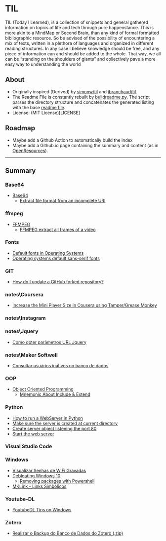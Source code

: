 # TIL

TIL (Today I Learned), is a collection of  snippets and general gathered information on topics of life and tech through pure happenstance.
This is more akin to a MindMap or Second Brain, than any kind of formal formatted bibliographic resource. So be advised of the possibility of encountering a mix of texts, written in a plethora of languages and organized in different reading structures.
In any case I believe knowledge should be free, and any piece of information can and should be added to the whole. That way, we all can be “standing on the shoulders of giants” and collectively pave a more easy way to understanding the world





## About
- Originally inspired (Derived) by [simonw/til](https://github.com/simonw/til) and [jbranchaud/til](https://github.com/jbranchaud/til).
- The Readme File is constantly rebuilt by [buildreadme.py](.meta/buildreadme.py). The script parses the directory structure and concatenates the generated listing with the base [readme file](.meta/basereadme.md). 
- License: (MIT License)[LICENSE]

## Roadmap
- Maybe add a Github Action to automatically build the index
- Maybe add a Github.io page containing the summary and content (as in [OpenResources](https://github.com/thethales/OpenResources)).

---

## Summary





### Base64 
* [Base64](<src\Base64\specificacoes.md>) 
  * [Extract file format from an incomplete URI](<src\Base64\specificacoes.md>) 
### ffmpeg 
* [FFMPEG](<src\ffmpeg\Extract all frames.md>) 
  * [FFMPEG extract all frames of a video](<src\ffmpeg\Extract all frames.md>) 
### Fonts 
* [Default fonts in Operating Systems](<src\Fonts\default-fonts-in-os.md>) 
* [Operating systems default sans-serif fonts](<src\Fonts\default-fonts-in-os.md>) 
### GIT 
* [How do I update a GitHub forked repository?](<src\GIT\rebase.md>) 
### notes\Coursera 
* [Increase the Mini Player Size in Cousera using Tamper/Grease Monkey](<src\notes\Coursera\Grease Monkey.md>) 
### notes\Instagram 
### notes\Jquery 
  * [Como obter parâmetros URL Jquery](<src\notes\Jquery\parametros_url.md>) 
### notes\Maker Softwell 
* [Consultar usuários inativos no banco de dados](<src\notes\Maker Softwell\consulta-usuarios-inativos.md>) 
### OOP 
* [Object Oriented Programming](<src\OOP\Extend-Include.md>) 
  * [Mnemonic About Include & Extend](<src\OOP\Extend-Include.md>) 
### Python 
* [How to run a WebServer in Python](<src\Python\how_to_run_webserver.md>) 
* [Make sure the server is created at current directory](<src\Python\how_to_run_webserver.md>) 
* [Create server object listening the port 80](<src\Python\how_to_run_webserver.md>) 
* [Start the web server](<src\Python\how_to_run_webserver.md>) 
### Visual Studio Code 
### Windows 
* [Visualizar Senhas de WiFi Gravadas](<src\Windows\cmd.md>) 
* [Debloating Windows 10](<src\Windows\Debloat Windows 10.md>) 
  * [Removing packages with Powershell](<src\Windows\Debloat Windows 10.md>) 
* [MKLink - Links Simbólicos](<src\Windows\MkLink.md>) 
### Youtube-DL 
* [YoutubeDL Tips on Windows](<src\Youtube-DL\Windows.md>) 
### Zotero 
* [Realizar o Backup do Banco de Dados do Zotero (.zip)](<src\Zotero\Backup Zotero.md>) 
